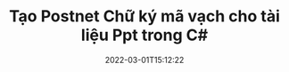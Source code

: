 ---
############################# Static ############################
layout: "auto-gen-signature"
date: 2022-03-01T15:12:22
draft: false
operation: Sign
signaturetype: Barcode
codetype: Postnet
fileformat: Ppt
productName: .NET
lang: vi
productCode: net
otherformats: pdf doc docx docm dot dotm dotx odt ott rtf xls xlsx xlsm xlsb csv ods ots xltx xltm ppt pptx pps ppsx odp otp potx potm pptm ppsm png jpg bmp gif tiff svg webp wmf
breadcrumb: Put  Barcode signature on Ppt for C#

############################# Head ############################
head_title: "eSign Ppt tài liệu với Postnet Mã vạch trong C#"
head_description: "Tạo Chữ ký Mã vạch Postnet và đưa nó vào tài liệu Ppt với .NET bằng cách sử dụng một vài dòng mã. Sử dụng API Chữ ký Tài liệu GroupDocs để ký các định dạng tệp khác nhau."

############################# Header ############################
title: "Tạo Postnet Chữ ký mã vạch cho tài liệu Ppt trong C#"
description: "eSign các tài liệu kinh doanh Ppt của bạn bằng Mã vạch Postnet. Tạo chữ ký mã vạch nhanh chóng và dễ dàng với một vài dòng mã để thiết lập các tùy chọn ký."
bg_image: "https://cms.admin.containerize.com/templates/aspose/App_Themes/V3/images/bg/header1.png"
bg_overlay: false
button:
    enable: true

############################# SubMenu ############################
submenu:
    enable: true

    left:
        img_alt: "GroupDocs.Signature for .NET"
        image: "https://cms.admin.containerize.com/templates/groupdocs/images/product-logos/90x90-noborder/groupdocs-signature-net.png"
        product: "GroupDocs.Signature"
        platform: ".NET"



############################# About ############################
about:
    enable: true
    title: "Giới thiệu về GroupDocs.Signature for .NET API chữ ký mã vạch."
    content: |
        [GroupDocs.Signature for .NET] (https://products.groupdocs.com/signature/net/) là một API nhanh chóng và dễ dàng để quản lý các tài liệu kỹ thuật số ký điện tử bằng cách sử dụng các loại Mã vạch như UPCA, UPCE, EAN13, EAN14, Code39, Code39Extended, Code128, Codabar, Postnet, ISBN , ITF14 và nhiều người khác. Khách hàng có thể dễ dàng tạo Mã vạch cung cấp văn bản cần thiết và đưa chúng vào PDF, Tài liệu Microsoft Office Words, sổ làm việc Microsoft Office Excel, bản trình bày MS PowerPoint, tệp Adobe Photoshop và các định dạng hình ảnh khác nhau. Mã vạch được đặt trong tài liệu có thể được cập nhật, tìm kiếm, xác minh, xóa hoặc xem trước. Hơn nữa, tùy chỉnh mã vạch được hỗ trợ.
    

############################# Steps ############################
steps:
    enable: true
    title_left: "Các bước để đăng nhập Ppt bằng Barcode trong C#"
    content_left: |
        [GroupDocs.Signature for .NET] (https://products.groupdocs.com/signature/net/) cung cấp khả năng ký các tài liệu Ppt bằng chữ ký Barcode một cách nhanh chóng và dễ dàng.
        
        * Tạo một phiên bản của lớp Chữ ký cung cấp tệp Ppt phải ký dưới dạng đường dẫn hoặc luồng bộ nhớ
        * Khởi tạo lớp SignOptions và thiết lập tất cả dữ liệu được yêu cầu.
        * Gọi phương thức Signature.Sign () chuyển đầu ra tệp Ppt hoặc luồng bộ nhớ

    title_right: " yêu cầu hệ thống"
    content_right: |
        GroupDocs.Signature for .NET được hỗ trợ trên tất cả các nền tảng và hệ điều hành chính. Trước khi thực hiện mã bên dưới, hãy đảm bảo rằng bạn đã cài đặt các điều kiện tiên quyết sau trên hệ thống của mình.

        * Hệ điều hành: Microsoft Windows, Linux, MacOS
        * Môi trường phát triển: Microsoft Visual Studio, Xamarin, MonoDevelop
        * Frameworks: .NET Framework, .NET Standard, .NET Core, Mono
        * Nhận GroupDocs.Signature for .NET mới nhất từ ​​[Nuget] (https://www.nuget.org/packages/groupdocs.signature)
         
    code: |
        ```csharp    
        
        // Set up input Ppt file
        string filePath = "input.ppt";
        // Set up output file
        string outputFilePath = "output.ppt";

        // Instantiate Signature for input file
        using (var signature = new GroupDocs.Signature.Signature(filePath))
        {
                // create barcode option with predefined barcode text
                var options = new BarcodeSignOptions("BC12345678")
                {
                    // setup Barcode encoding type
                    EncodeType = BarcodeTypes.Postnet,

                    // set signature position
                    Left = 50,
                    Top = 50,
                    Width = 200,
                    Height = 50                                        
                };
                
                // sign Ppt document
                SignResult result = signature.Sign(outputFilePath, options);
        }

        ```

############################# Demos ############################
demos:
    enable: true
    title: "Ký tài liệu Ppt bằng Barcode Live Demo"
    content: |
       Ký tệp Ppt bằng nhiều chữ ký ngay bây giờ bằng cách truy cập trang web [GroupDocs.Signature App] (https://products.groupdocs.app/signature/family). Bản demo trực tuyến miễn phí đang chờ bạn.

        
############################# About Formats ############################
about_formats:
    enable: true
    format:
        # format loop
        - icon: "fas fa-barcode"
          title: "About Postnet Barcode"
          content: |
            POSTNET (Kỹ thuật Mã hóa Số Bưu điện) là một ký hiệu mã vạch được Bưu điện Hoa Kỳ sử dụng để hỗ trợ việc chuyển thư trực tiếp.
          characterset: |
             Chữ số (0-9).
          textcapacity: |
             Tối đa 11 ký tự.
          image: |
             iVBORw0KGgoAAAANSUhEUgAAACcAAAAjCAYAAAAXMhMjAAAAAXNSR0IArs4c6QAAAARnQU1BAACxjwv8YQUAAAAJcEhZcwAADsMAAA7DAcdvqGQAAACeSURBVFhH7c7BCkMxEELR/P9Pp1LoRrCXpi4Cbw5kIRKZtS82x52a407Ncae+HrfWer8Pyr+i/3NcQv/nuIT+z3EJ/X/Ocf9mlxuhsXZ2uREaa2eXG6Gxdna5ERprZ5cbobF2drkRGmtnlxuhsXZ2uREaa2eXG6Gxdna5ERprZ5cbobF2drkRGmtnlxuhsXZ2ubnAHHdqjjt18XF7vwDevzbHqsQWPwAAAABJRU5ErkJggg==

          link: ""

############################# More Formats ############################
more_formats:
    enable: true
    title: "Các chữ ký Barcode được hỗ trợ khác cho C#"
    content: |
        "Bạn cũng có thể ký Ppt bằng các loại chữ ký khác. Vui lòng xem danh sách bên dưới."
    format: 
        
       
back_to_top:
    enable: true
---